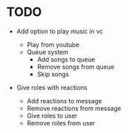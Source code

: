 # TODO

- Add option to play music in vc

  - Play from youtube
  - Queue system
    - Add songs to queue
    - Remove songs from queue
    - Skip songs

- Give roles with reactions
  - Add reactions to message
  - Remove reactions from message
  - Give roles to user
  - Remove roles from user
